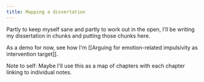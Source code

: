 ```yaml
---
title: Mapping a dissertation
---
```


Partly to keep myself sane and partly to work out in the open, I'll be writing my dissertation in chunks and putting those chunks here.

As a demo for now, see how I'm [[Arguing for emotion-related impulsivity as intervention target]].

Note to self: Maybe I'll use this as a map of chapters with each chapter linking to individual notes.